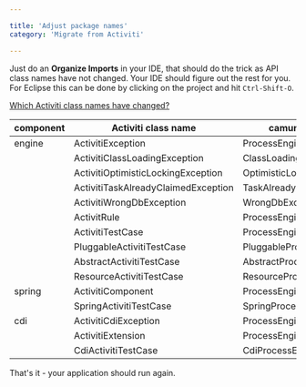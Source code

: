```yaml
---

title: 'Adjust package names'
category: 'Migrate from Activiti'

---
```



Just do an **Organize Imports** in your IDE, that should do the trick as API class names have not changed.
Your IDE should figure out the rest for you.
For Eclipse this can be done by clicking on the project and hit `Ctrl-Shift-O`.

<div class="panel-group" >
  <div class="panel panel-default" id="accClassloading">
    <div class="panel-heading">
      <a class="accordion-toggle" data-toggle="collapse" data-parent="#accClassloading" href="#accClassloadingCollapsed">
        <i class="glyphicon glyphicon-question-sign"></i>
        Which Activiti class names have changed?
      </a>
    </div>
    <div id="accClassloadingCollapsed" class="panel-collapse collapse">
      <div class="panel-body">
        <table class="table table-striped">
          <thead>
            <tr>
              <th>component</th>
              <th>Activiti class name</th>
              <th>camunda class name</th>
            </tr>
          </thead>
          <tbody>
            <tr>
              <td>engine</td>
              <td>ActivitiException</td>
              <td>ProcessEngineException</td>
            </tr>
            <tr>
              <td></td>
              <td>ActivitiClassLoadingException</td>
              <td>ClassLoadingException</td>
            </tr>
            <tr>
              <td></td>
              <td>ActivitiOptimisticLockingException</td>
              <td>OptimisticLockingException</td>
            </tr>
            <tr>
              <td></td>
              <td>ActivitiTaskAlreadyClaimedException</td>
              <td>TaskAlreadyClaimedException</td>
            </tr>
            <tr>
              <td></td>
              <td>ActivitiWrongDbException</td>
              <td>WrongDbException</td>
            </tr>
            <tr>
              <td></td>
              <td>ActivitRule</td>
              <td>ProcessEngineRule</td>
            </tr>
            <tr>
              <td></td>
              <td>ActivitiTestCase</td>
              <td>ProcessEngineTestCase</td>
            </tr>
            <tr>
              <td></td>
              <td>PluggableActivitiTestCase</td>
              <td>PluggableProcessEngineTestCase</td>
            </tr>
            <tr>
              <td></td>
              <td>AbstractActivitiTestCase</td>
              <td>AbstractProcessEngineTestCase</td>
            </tr>
            <tr>
              <td></td>
              <td>ResourceActivitiTestCase</td>
              <td>ResourceProcessEngineTestCase</td>
            </tr>
            <tr>
              <td>spring</td>
              <td>ActivitiComponent</td>
              <td>ProcessEngineComponent</td>
            </tr>
            <tr>
              <td></td>
              <td>SpringActivitiTestCase</td>
              <td>SpringProcessEngineTestCase</td>
            </tr>
            <tr>
              <td>cdi</td>
              <td>ActivitiCdiException</td>
              <td>ProcessEngineCdiException</td>
            </tr>
            <tr>
              <td></td>
              <td>ActivitiExtension</td>
              <td>ProcessEngineExtension</td>
            </tr>
            <tr>
              <td></td>
              <td>CdiActivitiTestCase</td>
              <td>CdiProcessEngineTestCase</td>
            </tr>
          </tbody>
        </table>
      </div>
    </div>
  </div>
</div>

That's it - your application should run again.
